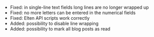 - Fixed: in single-line text fields long lines are no longer wrapped up
- Fixed: no more letters can be entered in the numerical fields
- Fixed: Elten API scripts work correctly
- Added: possibility to disable line wrapping
- Added: possibility to mark all blog posts as read